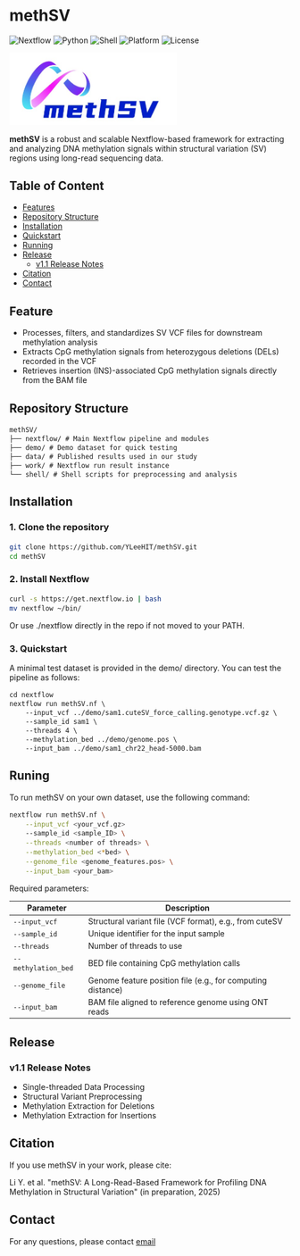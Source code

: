 # methSV

![Nextflow](https://img.shields.io/badge/workflow-nextflow-brightgreen?logo=nextflow)
![Python](https://img.shields.io/badge/python-3.8+-blue.svg?logo=python)
![Shell](https://img.shields.io/badge/shell-Bash-lightgrey?logo=gnu-bash)
![Platform](https://img.shields.io/badge/platform-Linux%20%7C%20HPC-important?logo=linux)
![License](https://img.shields.io/badge/license-MIT-blue.svg?logo=open-source-initiative)

<div align="left">
    <img src="image/logo.png" alt="methSV" width="300"/>
</div>

**methSV** is a robust and scalable Nextflow-based framework for extracting and analyzing DNA methylation signals within structural variation (SV) regions using long-read sequencing data.

## Table of Content

- [Features](#features)
- [Repository Structure](#repository-structure)
- [Installation](#installation)
- [Quickstart](#quickstart)
- [Running](#running)
- [Release](#release)
    - [v1.1 Release Notes](#v11-release-notes)
- [Citation](#citation)
- [Contact](#contact)

## Feature

- Processes, filters, and standardizes SV VCF files for downstream methylation analysis
- Extracts CpG methylation signals from heterozygous deletions (DELs) recorded in the VCF
- Retrieves insertion (INS)-associated CpG methylation signals directly from the BAM file

## Repository Structure

```
methSV/
├── nextflow/ # Main Nextflow pipeline and modules
├── demo/ # Demo dataset for quick testing
├── data/ # Published results used in our study
├── work/ # Nextflow run result instance
└── shell/ # Shell scripts for preprocessing and analysis
```

## Installation

### 1. Clone the repository

```bash
git clone https://github.com/YLeeHIT/methSV.git
cd methSV
```

### 2. Install Nextflow

```bash
curl -s https://get.nextflow.io | bash
mv nextflow ~/bin/
```
Or use ./nextflow directly in the repo if not moved to your PATH.

### 3. Quickstart

A minimal test dataset is provided in the demo/ directory. You can test the pipeline as follows:
```
cd nextflow
nextflow run methSV.nf \
    --input_vcf ../demo/sam1.cuteSV_force_calling.genotype.vcf.gz \
    --sample_id sam1 \
    --threads 4 \
    --methylation_bed ../demo/genome.pos \
    --input_bam ../demo/sam1_chr22_head-5000.bam
```

## Runing

To run methSV on your own dataset, use the following command:

```bash
nextflow run methSV.nf \
    --input_vcf <your_vcf.gz>
    --sample_id <sample_ID> \
    --threads <number of threads> \
    --methylation_bed <*bed> \
    --genome_file <genome_features.pos> \
    --input_bam <your_bam> 
```

Required parameters:

| Parameter           | Description                                                 |
| ------------------- | ----------------------------------------------------------- |
| `--input_vcf`       | Structural variant file (VCF format), e.g., from cuteSV     |
| `--sample_id`       | Unique identifier for the input sample                      |
| `--threads`         | Number of threads to use                                    |
| `--methylation_bed` | BED file containing CpG methylation calls                   |
| `--genome_file`     | Genome feature position file (e.g., for computing distance) |
| `--input_bam`       | BAM file aligned to reference genome using ONT reads        |

## Release

### v1.1 Release Notes

- Single-threaded Data Processing
- Structural Variant Preprocessing
- Methylation Extraction for Deletions
- Methylation Extraction for Insertions

## Citation
If you use methSV in your work, please cite:

Li Y. et al. "methSV: A Long-Read-Based Framework for Profiling DNA Methylation in Structural Variation" (in preparation, 2025)

## Contact
For any questions, please contact [email](yli21b@hit.edu.cn)
